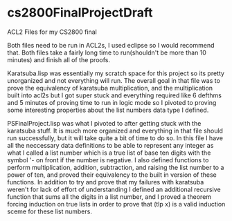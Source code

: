 # cs2800FinalProjectDraft
ACL2 Files for my CS2800 final

Both files need to be run in ACL2s, I used eclipse so I would recommend that.
Both files take a fairly long time to run(shouldn't be more than 10 minutes) and finish all of the proofs.

Karatsuba.lisp was essentially my scratch space for this project so its pretty unorganized and not everything will run. The overall goal in that file was to prove the equivalency of karatsuba multiplication, and the multiplication built into acl2s but I got super stuck and everything required like 6 defthms and 5 minutes of proving time to run in logic mode so I pivoted to proving some interesting properties about the list numbers data type I defined. 

PSFinalProject.lisp was what I pivoted to after getting stuck with the karatsuba stuff. It is much more organized and everything in that file should run successfully, but it will take quite a bit of time to do so. In this file I have all the neccessary data definitions to be able to represent any integer as what I called a list number which is a true list of base ten digits with the symbol '- on front if the number is negative. I also defined functions to perform multiplication, addition, subtraction, and raising the list number to a power of ten, and proved their equivalency to the built in version of these functions. In addition to try and prove that my failures with karatsuba weren't for lack of effort of understanding I defined an additional recursive function that sums all the digits in a list number, and I proved a theorem forcing induction on true lists in order to prove that (tlp x) is a valid induction sceme for these list numbers.
